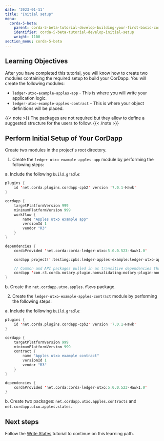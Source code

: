 ```yaml
---
date: '2023-01-11'
title: "Initial setup"
menu:
  corda-5-beta:
    parent: corda-5-beta-tutorial-develop-building-your-first-basic-cordapp
    identifier: corda-5-beta-tutorial-develop-initial-setup
    weight: 1100
section_menu: corda-5-beta
---
```


## Learning Objectives

After you have completed this tutorial, you will know how to create two modules containing the required setup to build your CorDapp. You will create the following modules:

* `ledger-utxo-example-apples-app` - This is where you will write your application logic.
* `ledger-utxo-example-apples-contract` - This is where your object definitions will be placed.

{{< note >}}
The packages are not required but they allow to define a suggested structure for the users to follow.
{{< /note >}}


## Perform Initial Setup of Your CorDapp

Create two modules in the project's root directory.

1. Create the `ledger-utxo-example-apples-app` module by performing the following steps:

a. Include the following `build.gradle`:

```kotlin
plugins {
    id 'net.corda.plugins.cordapp-cpb2' version '7.0.1-Hawk'
}

cordapp {
    targetPlatformVersion 999
    minimumPlatformVersion 999
    workflow {
        name "Apples utxo example app"
        versionId 1
        vendor "R3"
    }
}

dependencies {
    cordaProvided 'net.corda:corda-ledger-utxo:5.0.0.523-Hawk1.0'

    cordapp project(':testing:cpbs:ledger-apples-example:ledger-utxo-apples-example-contract')

    // Common and API packages pulled in as transitive dependencies through client
    cordapp 'com.r3.corda.notary.plugin.nonvalidating:notary-plugin-non-validating-client:5.0.0.0-Hawk1.0'
}
```

b. Create the `net.cordapp.utxo.apples.flows` package.

2. Create the `ledger-utxo-example-apples-contract` module by performing the following steps:

a. Include the following `build.gradle`:

```kotlin
plugins {
    id 'net.corda.plugins.cordapp-cpb2' version '7.0.1-Hawk'
}

cordapp {
    targetPlatformVersion 999
    minimumPlatformVersion 999
    contract {
        name "Apples utxo example contract"
        versionId 1
        vendor "R3"
    }
}

dependencies {
    cordaProvided 'net.corda:corda-ledger-utxo:5.0.0.523-Hawk1.0'
}
```

b. Create two packages: `net.cordapp.utxo.apples.contracts` and `net.cordapp.utxo.apples.states`.

## Next steps

Follow the [Write States](basic-cordapp-state.md) tutorial to continue on this learning path.
